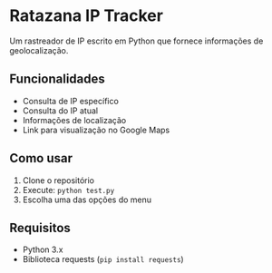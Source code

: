 # Ratazana IP Tracker

Um rastreador de IP escrito em Python que fornece informações de geolocalização.

## Funcionalidades

- Consulta de IP específico
- Consulta do IP atual
- Informações de localização
- Link para visualização no Google Maps

## Como usar

1. Clone o repositório
2. Execute: `python test.py`
3. Escolha uma das opções do menu

## Requisitos

- Python 3.x
- Biblioteca requests (`pip install requests`)
